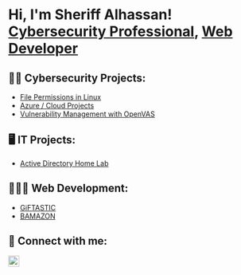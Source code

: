 <h1>Hi, I'm Sheriff Alhassan! <a href="https://www.linkedin.com/in/sheriffalhassan/">Cybersecurity Professional</a>, <a href="https://github.com/dayohassan/updatedportfolio/tree/master">Web Developer</a>

<h2>👨‍💻 Cybersecurity Projects:</h2>

- [File Permissions in Linux](https://github.com/effiompraise/File-Permissions-in-Linux)
- [Azure / Cloud Projects](https://github.com/dayohassan/Azure-Cloud-Soc)
- [Vulnerability Management with OpenVAS](https://github.com/dayohassan/Vulnerability-Management/tree/main)

<h2>🖥️ IT Projects:</h2>

- [Active Directory Home Lab](https://github.com/dayohassan/ActiveDirectoryLab)

<h2>👨🏾‍💻 Web Development:</h2>

- [GiFTASTIC](https://github.com/dayohassan/giftastic)
- [BAMAZON](https://github.com/dayohassan/Bamazon)

<!--
<h2>🗒️ Certifications</h2>

- [Google Cybersecurity Professional](https://www.credly.com/badges/b667b1f4-bba0-45cf-b45f-0a5b175b6c77)
- [Cybersecurity Masterclass: SOC Analyst](https://app.kajabi.com/certificates/09c5ab88)
- [Cyber Threat Hunting](https://issuer.gutenbergcerts.com/pdf/20230119-ACTI-kb00_5c37498e-95ec-4ce2-8ae0-33047b5d8321.pdf)
-->

<h2> 🤳 Connect with me:</h2>


[<img align="left" alt="SheriffAlhassan | LinkedIn" width="22px" src="https://cdn.jsdelivr.net/npm/simple-icons@v3/icons/linkedin.svg" />][linkedin]


[linkedin]: https://linkedin.com/in/sheriffalhassan









<!--
**joshmadakor1/joshmadakor1** is a ✨ _special_ ✨ repository because its `README.md` (this file) appears on your GitHub profile.

Here are some ideas to get you started:

- 🔭 I’m currently working on ...
- 🌱 I’m currently learning ...
- 👯 I’m looking to collaborate on ...
- 🤔 I’m looking for help with ...
- 💬 Ask me about ...
- 📫 How to reach me: ...
- 😄 Pronouns: ...
- ⚡ Fun fact: ...
-->
